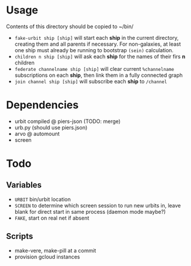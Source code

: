 # Usage

Contents of this directory should be copied to ~/bin/

- `fake-urbit ship [ship]` will start each **ship** in the current directory, creating them and all parents if necessary. For non-galaxies, at least one ship must already be running to bootstrap `(sein)` calculation.
- `children n ship [ship]` will ask each **ship** for the names of their firs **n** children
- `federate channelname ship [ship]` will clear current `%channelname` subscriptions on each **ship**, then link them in a fully connected graph
- `join channel ship [ship]` will subscribe each **ship** to `/channel`

# Dependencies

- urbit compiled @ piers-json (TODO: merge)
- urb.py (should use piers.json)
- arvo @ automount
- screen

# Todo

## Variables

- `URBIT` bin/urbit location
- `SCREEN` to determine which screen session to run new urbits in, leave blank for direct start in same process (daemon mode maybe?)
- `FAKE`, start on real net if absent

## Scripts
- make-vere, make-pill at a commit
- provision gcloud instances
